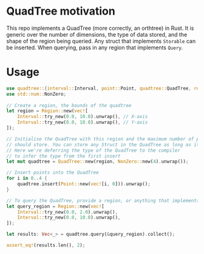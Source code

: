 # QuadTree motivation

This repo implements a QuadTree (more correctly, an orthtree) in Rust. It is generic over the number of dimensions, the type of data stored, and the shape of the region being queried. Any struct that implements `Storable` can be inserted. When querying, pass in any region that implements `Query`.

# Usage

```rust
use quadtree::{interval::Interval, point::Point, quadtree::QuadTree, region::Region};
use std::num::NonZero;
        
// Create a region, the bounds of the quadtree
let region = Region::new(vec![
    Interval::try_new(0.0, 10.0).unwrap(), // X-axis
    Interval::try_new(0.0, 10.0).unwrap(), // Y-axis
]);

// Initialise the QuadTree with this region and the maximum number of points each individual node
// should store. You can store any Struct in the QuadTree as long as it implements the Storable trait.
// Here we're deferring the type of the QuadTree to the compiler
// to infer the type from the first insert
let mut quadtree = QuadTree::new(region, NonZero::new(4).unwrap());

// Insert points into the QuadTree
for i in 0..4 {
    quadtree.insert(Point::new(vec![i, 0])).unwrap();
}

// To query the QuadTree, provide a region, or anything that implements the Query trait
let query_region = Region::new(vec![
    Interval::try_new(0.0, 2.0).unwrap(),
    Interval::try_new(0.0, 10.0).unwrap(),
]);

let results: Vec<_> = quadtree.query(&query_region).collect();

assert_eq!(results.len(), 2);
```